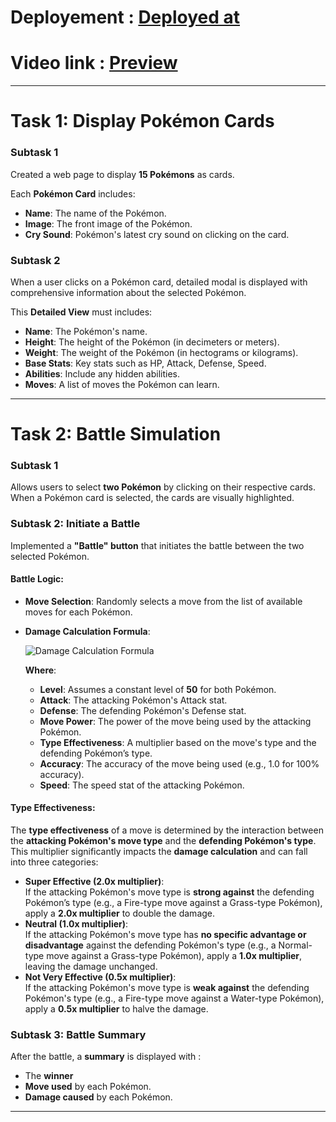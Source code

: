 # Deployement : [Deployed at](https://mohnishraj317.github.io/pokebattle/)
# Video link : [Preview](https://www.loom.com/share/ff649ebb60924a9a9479da7cf7d1c40c?sid=88be521a-9233-4640-91fd-05a074f76ced)

---
# **Task 1: Display Pokémon Cards**

### **Subtask 1**
Created a web page to display **15 Pokémons** as cards.

Each **Pokémon Card** includes:
- **Name**: The name of the Pokémon.
- **Image**: The front image of the Pokémon.
- **Cry Sound**: Pokémon's latest cry sound on clicking on the card.

### **Subtask 2**
When a user clicks on a Pokémon card, detailed modal is displayed with comprehensive information about the selected Pokémon.

This **Detailed View** must includes:
- **Name**: The Pokémon's name.
- **Height**: The height of the Pokémon (in decimeters or meters).
- **Weight**: The weight of the Pokémon (in hectograms or kilograms).
- **Base Stats**: Key stats such as HP, Attack, Defense, Speed.
- **Abilities**: Include any hidden abilities.
- **Moves**: A list of moves the Pokémon can learn.
---

# **Task 2: Battle Simulation**

### **Subtask 1**  
Allows users to select **two Pokémon** by clicking on their respective cards. When a Pokémon card is selected, the cards are visually highlighted.

### **Subtask 2: Initiate a Battle**  
Implemented a **"Battle" button** that initiates the battle between the two selected Pokémon.

#### **Battle Logic**:
- **Move Selection**: Randomly selects a move from the list of available moves for each Pokémon.
- **Damage Calculation Formula**:

    ![Damage Calculation Formula](https://s3.amazonaws.com/hr-assets/0/1727503131-68a5aa8839-unnamed.jpg)

    **Where**:
  - **Level**: Assumes a constant level of **50** for both Pokémon.
  - **Attack**: The attacking Pokémon's Attack stat.
  - **Defense**: The defending Pokémon's Defense stat.
  - **Move Power**: The power of the move being used by the attacking Pokémon.
  - **Type Effectiveness**: A multiplier based on the move's type and the defending Pokémon’s type.
  - **Accuracy**: The accuracy of the move being used (e.g., 1.0 for 100% accuracy).
  - **Speed**: The speed stat of the attacking Pokémon.

#### **Type Effectiveness**:
The **type effectiveness** of a move is determined by the interaction between the **attacking Pokémon's move type** and the **defending Pokémon's type**. This multiplier significantly impacts the **damage calculation** and can fall into three categories:
- **Super Effective (2.0x multiplier)**:  
  If the attacking Pokémon's move type is **strong against** the defending Pokémon’s type (e.g., a Fire-type move against a Grass-type Pokémon), apply a **2.0x multiplier** to double the damage.
- **Neutral (1.0x multiplier)**:  
  If the attacking Pokémon's move type has **no specific advantage or disadvantage** against the defending Pokémon's type (e.g., a Normal-type move against a Grass-type Pokémon), apply a **1.0x multiplier**, leaving the damage unchanged.
- **Not Very Effective (0.5x multiplier)**:  
  If the attacking Pokémon's move type is **weak against** the defending Pokémon's type (e.g., a Fire-type move against a Water-type Pokémon), apply a **0.5x multiplier** to halve the damage.

### **Subtask 3: Battle Summary**  
After the battle, a **summary** is displayed with :
- The **winner**
- **Move used** by each Pokémon.
- **Damage caused** by each Pokémon.

---
